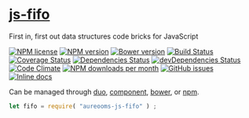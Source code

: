 [js-fifo](http://aureooms.github.io/js-fifo)
==

First in, first out data structures code bricks for JavaScript

[![NPM license](http://img.shields.io/npm/l/aureooms-js-fifo.svg?style=flat)](https://raw.githubusercontent.com/aureooms/js-fifo/master/LICENSE)
[![NPM version](http://img.shields.io/npm/v/aureooms-js-fifo.svg?style=flat)](https://www.npmjs.org/package/aureooms-js-fifo)
[![Bower version](http://img.shields.io/bower/v/aureooms-js-fifo.svg?style=flat)](http://bower.io/search/?q=aureooms-js-fifo)
[![Build Status](http://img.shields.io/travis/aureooms/js-fifo.svg?style=flat)](https://travis-ci.org/aureooms/js-fifo)
[![Coverage Status](http://img.shields.io/coveralls/aureooms/js-fifo.svg?style=flat)](https://coveralls.io/r/aureooms/js-fifo)
[![Dependencies Status](http://img.shields.io/david/aureooms/js-fifo.svg?style=flat)](https://david-dm.org/aureooms/js-fifo#info=dependencies)
[![devDependencies Status](http://img.shields.io/david/dev/aureooms/js-fifo.svg?style=flat)](https://david-dm.org/aureooms/js-fifo#info=devDependencies)
[![Code Climate](http://img.shields.io/codeclimate/github/aureooms/js-fifo.svg?style=flat)](https://codeclimate.com/github/aureooms/js-fifo)
[![NPM downloads per month](http://img.shields.io/npm/dm/aureooms-js-fifo.svg?style=flat)](https://www.npmjs.org/package/aureooms-js-fifo)
[![GitHub issues](http://img.shields.io/github/issues/aureooms/js-fifo.svg?style=flat)](https://github.com/aureooms/js-fifo/issues)
[![Inline docs](http://inch-ci.org/github/aureooms/js-fifo.svg?branch=master&style=shields)](http://inch-ci.org/github/aureooms/js-fifo)

Can be managed through [duo](https://github.com/duojs/duo),
[component](https://github.com/componentjs/component),
[bower](https://github.com/bower/bower), or
[npm](https://github.com/npm/npm).

```js
let fifo = require( "aureooms-js-fifo" ) ;
```